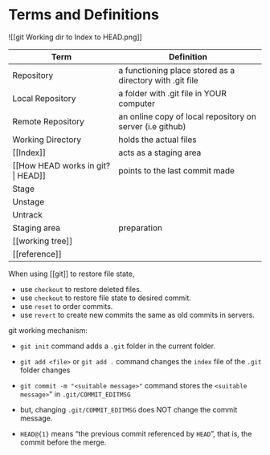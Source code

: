 # Terms and Definitions
![[git Working dir to Index to HEAD.png]]

| Term                               | Definition                                                |
| ---------------------------------- | --------------------------------------------------------- |
| Repository                         | a functioning place stored as a directory with .git file  |
| Local Repository                   | a folder with .git file in YOUR computer                  |
| Remote Repository                  | an online copy of local repository on server (i.e github) |
| Working Directory                  | holds the actual files                                    |
| [[Index]]                          | acts as a staging area                                    |
| [[How HEAD works in git? \| HEAD]] | points to the last commit made                            |
| Stage                              |                                                           |
| Unstage                            |                                                           |
| Untrack                            |                                                           |
| Staging area                       | preparation                                               |
| [[working tree]]                   |                                                           |
| [[reference]]                      |                                                           |
When using [[git]] to restore file state,
- use `checkout` to restore deleted files.
- use `checkout` to restore file state to desired commit.
- use `reset` to order commits.
- use `revert` to create new commits the same as old commits in servers.

git working mechanism:
- `git init` command adds a `.git` folder in the current folder.
- `git add <file>` or `git add .` command changes the `index` file of the `.git` folder changes
- `git commit -m "<suitable message>"` command stores the `<suitable message>`" in `.git/COMMIT_EDITMSG`
- but, changing `.git/COMMIT_EDITMSG` does NOT change the commit message.

- `HEAD@{1}` means “the previous commit referenced by `HEAD`”, that is, the commit before the merge.